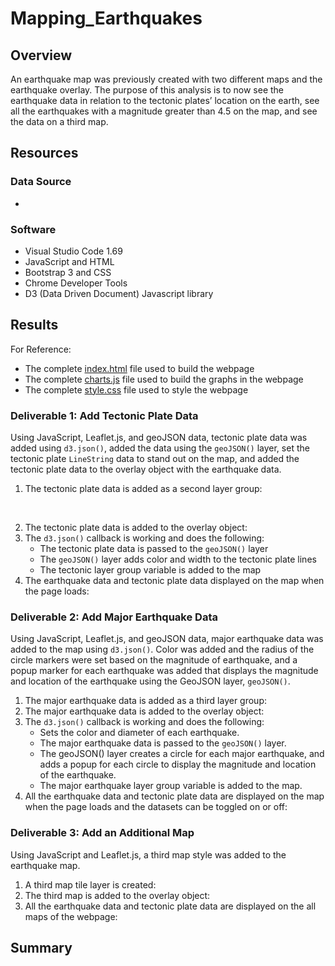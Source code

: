 # Mapping_Earthquakes

## Overview 
An earthquake map was previously created with two different maps and the earthquake overlay. The purpose of this analysis is to now see the earthquake data in relation to the tectonic plates’ location on the earth, see all the earthquakes with a magnitude greater than 4.5 on the map, and see the data on a third map.

## Resources
### Data Source 
- 

### Software
- Visual Studio Code 1.69
- JavaScript and HTML
- Bootstrap 3 and CSS
- Chrome Developer Tools
- D3 (Data Driven Document) Javascript library

## Results
For Reference: 
- The complete [index.html]() file used to build the webpage
- The complete [charts.js]() file used to build the graphs in the webpage
- The complete [style.css]() file used to style the webpage

### Deliverable 1: Add Tectonic Plate Data
Using JavaScript, Leaflet.js, and geoJSON data, tectonic plate data was added using ```d3.json()```, added the data using the ```geoJSON()``` layer, set the tectonic plate ```LineString``` data to stand out on the map, and added the tectonic plate data to the overlay object with the earthquake data.

1. The tectonic plate data is added as a second layer group:
<br /> 

2. The tectonic plate data is added to the overlay object: 
3. The ```d3.json()``` callback is working and does the following: 
    - The tectonic plate data is passed to the ```geoJSON()``` layer
    - The ```geoJSON()``` layer adds color and width to the tectonic plate lines
    - The tectonic layer group variable is added to the map
4. The earthquake data and tectonic plate data displayed on the map when the page loads:


### Deliverable 2: Add Major Earthquake Data
Using JavaScript, Leaflet.js, and geoJSON data, major earthquake data was added to the map using ```d3.json()```. Color was added and the radius of the circle markers were set based on the magnitude of earthquake, and a popup marker for each earthquake was added that displays the magnitude and location of the earthquake using the GeoJSON layer, ```geoJSON()```.

1. The major earthquake data is added as a third layer group:
2. The major earthquake data is added to the overlay object:
3. The ```d3.json()``` callback is working and does the following:
   - Sets the color and diameter of each earthquake.
   - The major earthquake data is passed to the ```geoJSON()``` layer. 
   - The geoJSON() layer creates a circle for each major earthquake, and adds a popup for each circle to display the magnitude and location of the earthquake.
   - The major earthquake layer group variable is added to the map.
4. All the earthquake data and tectonic plate data are displayed on the map when the page loads and the datasets can be toggled on or off:

### Deliverable 3: Add an Additional Map 
Using JavaScript and Leaflet.js, a third map style was added to the earthquake map.

1. A third map tile layer is created:
2. The third map is added to the overlay object:
3. All the earthquake data and tectonic plate data are displayed on the all maps of the webpage:

## Summary
